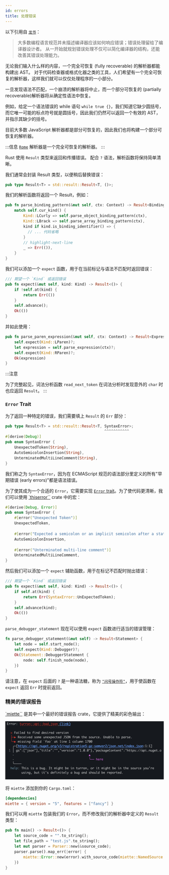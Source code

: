 ```yaml
---
id: errors
title: 处理错误
---
```


以下引用自 [`龙书`](https://www.amazon.com/Compilers-Principles-Techniques-Tools-2nd/dp/0321486811)：

> 大多数编程语言规范并未描述编译器应该如何响应错误；错误处理留给了编译器设计者。
> 从一开始就规划错误处理不仅可以简化编译器的结构，还能改善其错误处理能力。

无论我们输入什么样的内容，一个完全可恢复 (fully recoverable) 的解析器都能构建出 AST。
对于代码检查器或格式化器之类的工具，人们希望有一个完全可恢复的解析器，这样我们就可以仅仅处理程序的一小部分。

一旦发现语法不匹配，一个崩溃的解析器将中止，而一个部分可恢复的 (partially recoverable)解析器将从确定性语法中恢复。

例如，给定一个语法错误的 while 语句 `while true {}`，我们知道它缺少圆括号，而它唯一可能的标点符号就是圆括号，因此我们仍然可以返回一个有效的 AST，并指示其缺少的括号。

目前大多数 JavaScript 解析器都是部分可恢复的，因此我们也将构建一个部分可恢复的解析器。

:::信息
[`Rome`](https://github.com/rome/tools) 解析器是一个完全可恢复的解析器。
:::

Rust 使用 `Result` 类型来返回和传播错误。
配合 `?` 语法，解析函数将保持简单清晰。

我们通常会封装 Result 类型，以便稍后替换错误：

```rust
pub type Result<T> = std::result::Result<T, ()>;
```

我们的解析函数将返回一个 Result，例如：

```rust
pub fn parse_binding_pattern(&mut self, ctx: Context) -> Result<BindingPattern<'a>> {
    match self.cur_kind() {
        Kind::LCurly => self.parse_object_binding_pattern(ctx),
        Kind::LBrack => self.parse_array_binding_pattern(ctx),
        kind if kind.is_binding_identifier() => {
          // ... 代码省略
        }
        // highlight-next-line
        _ => Err(()),
    }
}
```

我们可以添加一个 `expect` 函数，用于在当前标记与语法不匹配时返回错误：

```rust
/// 期望一个 `Kind` 或返回错误
pub fn expect(&mut self, kind: Kind) -> Result<()> {
    if !self.at(kind) {
        return Err(())
    }
    self.advance();
    Ok(())
}
```

并如此使用：

```rust
pub fn parse_paren_expression(&mut self, ctx: Context) -> Result<Expression> {
    self.expect(Kind::LParen)?;
    let expression = self.parse_expression(ctx)?;
    self.expect(Kind::RParen)?;
    Ok(expression)
}
```

:::注意

为了完整起见，词法分析函数 `read_next_token` 在词法分析时发现意外的 `char` 时也应返回 `Result`。
:::

### `Error` Trait

为了返回一种特定的错误，我们需要填上 `Result` 的 `Err` 部分：

```rust
pub type Result<T> = std::result::Result<T, SyntaxError>;
                                            ^^^^^^^^^^^
#[derive(Debug)]
pub enum SyntaxError {
    UnexpectedToken(String),
    AutoSemicolonInsertion(String),
    UnterminatedMultiLineComment(String),
}
```

我们称之为 `SyntaxError`，因为在 ECMAScript 规范的语法部分里定义的所有"早期错误 (early errors)"都是语法错误。

为了使其成为一个合适的 `Error`，它需要实现 [`Error` trait](https://doc.rust-lang.org/std/error/trait.Error.html)。为了使代码更清晰，我们可以使用 [`thiserror``](https://docs.rs/thiserror/latest/thiserror) crate 中的宏：

```rust
#[derive(Debug, Error)]
pub enum SyntaxError {
    #[error("Unexpected Token")]
    UnexpectedToken,

    #[error("Expected a semicolon or an implicit semicolon after a statement, but found none")]
    AutoSemicolonInsertion,

    #[error("Unterminated multi-line comment")]
    UnterminatedMultiLineComment,
}
```

然后我们可以添加一个 `expect` 辅助函数，用于在标记不匹配时抛出错误：

```rust
/// 期望一个 `Kind` 或返回错误
pub fn expect(&mut self, kind: Kind) -> Result<()> {
    if self.at(kind) {
        return Err(SyntaxError::UnExpectedToken);
    }
    self.advance(kind);
    Ok(())
}
```

`parse_debugger_statement` 现在可以使用 `expect` 函数进行适当的错误管理：

```rust
fn parse_debugger_statement(&mut self) -> Result<Statement> {
    let node = self.start_node();
    self.expect(Kind::Debugger)?;
    Ok(Statement::DebuggerStatement {
        node: self.finish_node(node),
    })
}
```

请注意，在 `expect` 后面的 `?` 是一种语法糖，称为 [`"问号操作符"`](https://doc.rust-lang.org/book/ch09-02-recoverable-errors-with-result.html#a-shortcut-for-propagating-errors-the--operator)，用于使函数在 `expect` 返回 `Err` 时提前返回。

### 精美的错误报告

[`miette``](https://docs.rs/miette/latest/miette) 是其中一个最好的错误报告 crate，它提供了精美的彩色输出：

![`miette`](https://raw.githubusercontent.com/zkat/miette/main/images/serde_json.png)

将 `miette` 添加到你的 `Cargo.toml`：

```toml
[dependencies]
miette = { version = "5", features = ["fancy"] }
```

我们可以用 `miette` 包装我们的 `Error`，而不修改我们的解析器中定义的 `Result` 类型：

```rust
pub fn main() -> Result<()> {
    let source_code = "".to_string();
    let file_path = "test.js".to_string();
    let mut parser = Parser::new(&source_code);
    parser.parse().map_err(|error| {
        miette::Error::new(error).with_source_code(miette::NamedSource::new(file_path, source_code))
    })
}
```

